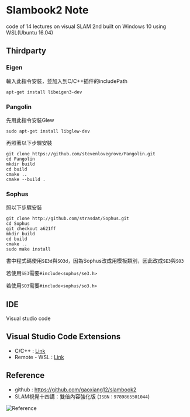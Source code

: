 # Slambook2 Note
code of 14 lectures on visual SLAM 2nd built on Windows 10 using WSL(Ubuntu 16.04)

## Thirdparty
### Eigen
輸入此指令安裝，並加入到C/C++插件的includePath
```shell
apt-get install libeigen3-dev
```

### Pangolin
先用此指令安裝Glew
```shell
sudo apt-get install libglew-dev
```

再照著以下步驟安裝
```shell
git clone https://github.com/stevenlovegrove/Pangolin.git
cd Pangolin
mkdir build
cd build
cmake ..
cmake --build .
```

### Sophus
照以下步驟安裝
```shell
git clone http://github.com/strasdat/Sophus.git
cd Sophus
git checkout a621ff
mkdir build
cd build
cmake ..
sudo make install
```
書中程式碼使用`SE3d`與`SO3d`，因為Sophus改成用模板類別，因此改成`SE3`與`SO3`

若使用`SE3`需要`#include<sophus/se3.h>`

若使用`SO3`需要`#include<sophus/so3.h>`

## IDE
Visual studio code 

## Visual Studio Code Extensions  
* C/C++ : [Link](https://marketplace.visualstudio.com/items?itemName=ms-vscode.cpptools)
* Remote - WSL : [Link](https://marketplace.visualstudio.com/items?itemName=ms-vscode-remote.remote-wsl)

## Reference
* github : https://github.com/gaoxiang12/slambook2
* SLAM視覺十四講：雙倍內容強化版 (`ISBN：9789865501044`)

![Reference](https://github.com/Offliners/SlambookWSL/blob/main/reference.png)
